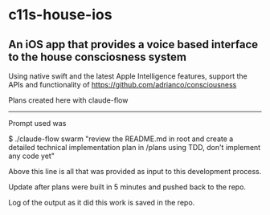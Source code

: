 # c11s-house-ios

## An iOS app that provides a voice based interface to the house consciosness system

Using native swift and the latest Apple Intelligence features, support the APIs and functionality of https://github.com/adrianco/consciousness

Plans created here with claude-flow

------
Prompt used was 

$ ./claude-flow swarm "review the README.md in root and create a detailed technical implementation plan in /plans using TDD, don't implement any code yet"

Above this line is all that was provided as input to this development process.

Update after plans were built in 5 minutes and pushed back to the repo.

Log of the output as it did this work is saved in the repo.
